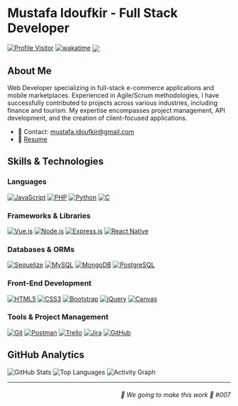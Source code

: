 # Mustafa Idoufkir - Full Stack Developer

[![Profile Visitor](https://komarev.com/ghpvc/?username=idoufkir&label=Visitors&color=0e75b6&style=flat)](https://github.com/idoufkir)
[![wakatime](https://wakatime.com/badge/user/0020ec22-10e4-4916-b7e6-f3add8ca5905.svg)](https://wakatime.com/@0020ec22-10e4-4916-b7e6-f3add8ca5905)
<img align="center" src="https://user-images.githubusercontent.com/57219106/144024332-dd4c62f3-a45b-4716-92b3-4a4233ecef9e.gif"/>

## About Me

Web Developer specializing in full-stack e-commerce applications and mobile marketplaces. Experienced in Agile/Scrum methodologies, I have successfully contributed to projects across various industries, including finance and tourism. My expertise encompasses project management, API development, and the creation of client-focused applications.

- 📧 Contact: [mustafa.idoufkir@gmail.com](mailto:mustafa.idoufkir@gmail.com)
- 💼 [Resume](https://drive.google.com/file/d/1bxBEFIFmUd5n2rVqDoQkaLwPi__aDo6A/view)

## Skills & Technologies

### Languages
[![JavaScript](https://img.shields.io/badge/JavaScript-F7DF1E?style=for-the-badge&logo=javascript&logoColor=black)](https://developer.mozilla.org/en-US/docs/Web/JavaScript)
[![PHP](https://img.shields.io/badge/PHP-777BB4?style=for-the-badge&logo=php&logoColor=white)](https://www.php.net/)
[![Python](https://img.shields.io/badge/Python-3776AB?style=for-the-badge&logo=python&logoColor=white)](https://www.python.org/)
[![C](https://img.shields.io/badge/C-A8B9CC?style=for-the-badge&logo=c&logoColor=white)](https://devdocs.io/c/)

### Frameworks & Libraries
[![Vue.js](https://img.shields.io/badge/Vue.js-4FC08D?style=for-the-badge&logo=vue.js&logoColor=white)](https://vuejs.org/)
[![Node.js](https://img.shields.io/badge/Node.js-339933?style=for-the-badge&logo=node.js&logoColor=white)](https://nodejs.org/)
[![Express.js](https://img.shields.io/badge/Express.js-000000?style=for-the-badge&logo=express&logoColor=white)](https://expressjs.com/)
[![React Native](https://img.shields.io/badge/React_Native-61DAFB?style=for-the-badge&logo=react&logoColor=black)](https://reactnative.dev/)

### Databases & ORMs
[![Sequelize](https://img.shields.io/badge/Sequelize-52B0E7?style=for-the-badge&logo=sequelize&logoColor=white)](https://sequelize.org/)
[![MySQL](https://img.shields.io/badge/MySQL-4479A1?style=for-the-badge&logo=mysql&logoColor=white)](https://www.mysql.com/)
[![MongoDB](https://img.shields.io/badge/MongoDB-4EA94B?style=for-the-badge&logo=mongodb&logoColor=white)](https://www.mongodb.com/)
[![PostgreSQL](https://img.shields.io/badge/PostgreSQL-336791?style=for-the-badge&logo=postgresql&logoColor=white)](https://www.postgresql.org/)

### Front-End Development
[![HTML5](https://img.shields.io/badge/HTML5-E34F26?style=for-the-badge&logo=html5&logoColor=white)](https://developer.mozilla.org/en-US/docs/Web/HTML)
[![CSS3](https://img.shields.io/badge/CSS3-1572B6?style=for-the-badge&logo=css3&logoColor=white)](https://developer.mozilla.org/en-US/docs/Web/CSS)
[![Bootstrap](https://img.shields.io/badge/Bootstrap-563D7C?style=for-the-badge&logo=bootstrap&logoColor=white)](https://getbootstrap.com/)
[![jQuery](https://img.shields.io/badge/jQuery-0769AD?style=for-the-badge&logo=jquery&logoColor=white)](https://jquery.com/)
[![Canvas](https://img.shields.io/badge/Canvas-0D1117?style=for-the-badge&logo=html5&logoColor=white)](https://developer.mozilla.org/en-US/docs/Web/API/Canvas_API)

### Tools & Project Management
[![Git](https://img.shields.io/badge/Git-F05032?style=for-the-badge&logo=git&logoColor=white)](https://git-scm.com/)
[![Postman](https://img.shields.io/badge/Postman-FF6C37?style=for-the-badge&logo=postman&logoColor=white)](https://www.postman.com/)
[![Trello](https://img.shields.io/badge/Trello-0052CC?style=for-the-badge&logo=trello&logoColor=white)](https://trello.com/)
[![Jira](https://img.shields.io/badge/Jira-0052CC?style=for-the-badge&logo=jira&logoColor=white)](https://www.atlassian.com/software/jira)
[![GitHub](https://img.shields.io/badge/GitHub-181717?style=for-the-badge&logo=github&logoColor=white)](https://github.com/)

## GitHub Analytics

![GitHub Stats](https://github-readme-stats.vercel.app/api?username=idoufkir&show_icons=true&count_private=true&theme=react)
![Top Languages](https://github-readme-stats.vercel.app/api/top-langs/?username=idoufkir&langs_count=8&layout=compact&theme=react)
![Activity Graph](https://github-readme-activity-graph.vercel.app/graph?username=idoufkir&bg_color=0D1117&color=7F3FBF&line=7F3FBF&point=7F3FBF&area_color=FFFFFF&title_color=FFFFFF&area=true)

---

<div align="right">
  <h6>🙏 We going to make this work 🚀 #007</h6>
</div>



